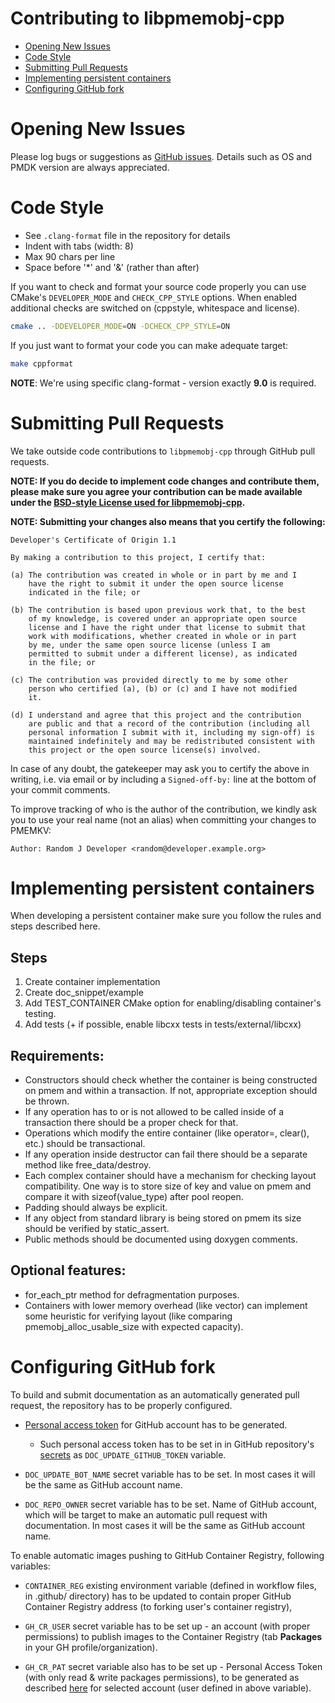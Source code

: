 # Contributing to libpmemobj-cpp

- [Opening New Issues](#opening-new-issues)
- [Code Style](#code-style)
- [Submitting Pull Requests](#submitting-pull-requests)
- [Implementing persistent containers](#implementing-persistent-containers)
- [Configuring GitHub fork](#configuring-github-fork)

# Opening New Issues

Please log bugs or suggestions as [GitHub issues](https://github.com/pmem/libpmemobj-cpp/issues).
Details such as OS and PMDK version are always appreciated.

# Code Style

* See `.clang-format` file in the repository for details
* Indent with tabs (width: 8)
* Max 90 chars per line
* Space before '*' and '&' (rather than after)

If you want to check and format your source code properly you can use CMake's `DEVELOPER_MODE`
and `CHECK_CPP_STYLE` options. When enabled additional checks are switched on
(cppstyle, whitespace and license).

```sh
cmake .. -DDEVELOPER_MODE=ON -DCHECK_CPP_STYLE=ON
```

If you just want to format your code you can make adequate target:
```sh
make cppformat
```

**NOTE**: We're using specific clang-format - version exactly **9.0** is required.

# Submitting Pull Requests

We take outside code contributions to `libpmemobj-cpp` through GitHub pull requests.

**NOTE: If you do decide to implement code changes and contribute them,
please make sure you agree your contribution can be made available under the
[BSD-style License used for libpmemobj-cpp](LICENSE).**

**NOTE: Submitting your changes also means that you certify the following:**

```
Developer's Certificate of Origin 1.1

By making a contribution to this project, I certify that:

(a) The contribution was created in whole or in part by me and I
    have the right to submit it under the open source license
    indicated in the file; or

(b) The contribution is based upon previous work that, to the best
    of my knowledge, is covered under an appropriate open source
    license and I have the right under that license to submit that
    work with modifications, whether created in whole or in part
    by me, under the same open source license (unless I am
    permitted to submit under a different license), as indicated
    in the file; or

(c) The contribution was provided directly to me by some other
    person who certified (a), (b) or (c) and I have not modified
    it.

(d) I understand and agree that this project and the contribution
    are public and that a record of the contribution (including all
    personal information I submit with it, including my sign-off) is
    maintained indefinitely and may be redistributed consistent with
    this project or the open source license(s) involved.
```

In case of any doubt, the gatekeeper may ask you to certify the above in writing,
i.e. via email or by including a `Signed-off-by:` line at the bottom
of your commit comments.

To improve tracking of who is the author of the contribution, we kindly ask you
to use your real name (not an alias) when committing your changes to PMEMKV:
```
Author: Random J Developer <random@developer.example.org>
```

# Implementing persistent containers

When developing a persistent container make sure you follow the rules and steps described here.

## Steps
1. Create container implementation
2. Create doc_snippet/example
3. Add TEST_CONTAINER CMake option for enabling/disabling container's testing.
4. Add tests (+ if possible, enable libcxx tests in tests/external/libcxx)

## Requirements:
* Constructors should check whether the container is being constructed on pmem and within a transaction.
  If not, appropriate exception should be thrown.
* If any operation has to or is not allowed to be called inside of a transaction there should be a proper check for that.
* Operations which modify the entire container (like operator=, clear(), etc.) should be transactional.
* If any operation inside destructor can fail there should be a separate method like free_data/destroy.
* Each complex container should have a mechanism for checking layout compatibility. One way is to store size of key and value on pmem and compare it with sizeof(value_type) after pool reopen.
* Padding should always be explicit.
* If any object from standard library is being stored on pmem its size should be verified by static_assert.
* Public methods should be documented using doxygen comments.

## Optional features:
* for_each_ptr method for defragmentation purposes.
* Containers with lower memory overhead (like vector) can implement some heuristic for verifying layout (like comparing pmemobj_alloc_usable_size with expected capacity).

# Configuring GitHub fork

To build and submit documentation as an automatically generated pull request,
the repository has to be properly configured.

* [Personal access token](https://docs.github.com/en/github/authenticating-to-github/creating-a-personal-access-token) for GitHub account has to be generated.
  * Such personal access token has to be set in in GitHub repository's
  [secrets](https://docs.github.com/en/actions/configuring-and-managing-workflows/creating-and-storing-encrypted-secrets)
  as `DOC_UPDATE_GITHUB_TOKEN` variable.

* `DOC_UPDATE_BOT_NAME` secret variable has to be set. In most cases it will be
  the same as GitHub account name.

* `DOC_REPO_OWNER` secret variable has to be set. Name of GitHub account,
  which will be target to make an automatic pull request with documentation.
  In most cases it will be the same as GitHub account name.

To enable automatic images pushing to GitHub Container Registry, following variables:

* `CONTAINER_REG` existing environment variable (defined in workflow files, in .github/ directory)
  has to be updated to contain proper GitHub Container Registry address (to forking user's container registry),

* `GH_CR_USER` secret variable has to be set up - an account (with proper permissions) to publish
  images to the Container Registry (tab **Packages** in your GH profile/organization).

* `GH_CR_PAT` secret variable also has to be set up - Personal Access Token
  (with only read & write packages permissions), to be generated as described
  [here](https://docs.github.com/en/free-pro-team@latest/github/authenticating-to-github/creating-a-personal-access-token#creating-a-token)
  for selected account (user defined in above variable).
